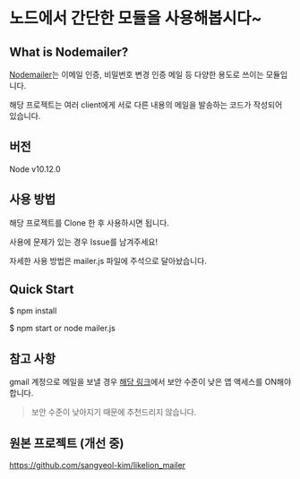 # 노드에서 간단한 모듈을 사용해봅시다~

## What is Nodemailer?

[Nodemailer](https://nodemailer.com/)는 이메일 인증, 비밀번호 변경 인증 메일 등 다양한 용도로 쓰이는 모듈입니다.

해당 프로젝트는 여러 client에게 서로 다른 내용의 메일을 발송하는 코드가 작성되어 있습니다.

## 버전

Node v10.12.0

## 사용 방법

해당 프로젝트를 Clone 한 후 사용하시면 됩니다.

사용에 문제가 있는 경우 Issue를 남겨주세요!

자세한 사용 방법은 mailer.js 파일에 주석으로 달아놨습니다.

## Quick Start

$ npm install

$ npm start or node mailer.js

## 참고 사항

gmail 계정으로 메일을 보낼 경우 [해당 링크](https://myaccount.google.com/lesssecureapps)에서 보안 수준이 낮은 앱 액세스를 ON해야 합니다.

> 보안 수준이 낮아지기 때문에 추천드리지 않습니다.

## 원본 프로젝트 (개선 중)

https://github.com/sangyeol-kim/likelion_mailer
